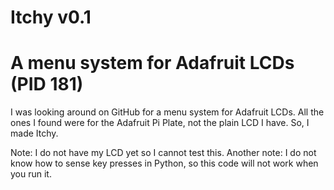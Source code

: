 # Itchy v0.1
# A menu system for Adafruit LCDs (PID 181)
I was looking around on GitHub for a menu system for Adafruit LCDs. All the ones I found were for
the Adafruit Pi Plate, not the plain LCD I have. So, I made Itchy.

Note: I do not have my LCD yet so I cannot test this.
Another note: I do not know how to sense key presses in Python, so this code will not work when you run it.
